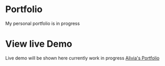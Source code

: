 <h1>Portfolio</h1>

My personal portfolio is in progress
<h1>View live Demo</h1>
Live demo will be shown here currently work in progress
<a href="">Alivia's Portfolio</a>

